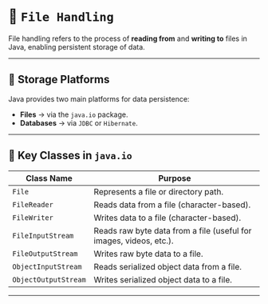 

# 📂 `File Handling` 

File handling refers to the process of **reading from** and **writing to** files in Java, enabling persistent storage of data.

---

## 🧱 Storage Platforms
Java provides two main platforms for data persistence:
- **Files** → via the `java.io` package.
- **Databases** → via `JDBC` or `Hibernate`.

---

## 🧰 Key Classes in `java.io`

| Class Name           | Purpose                                                                 |
|----------------------|-------------------------------------------------------------------------|
| `File`               | Represents a file or directory path.                                    |
| `FileReader`         | Reads data from a file (character-based).                               |
| `FileWriter`         | Writes data to a file (character-based).                                |
| `FileInputStream`    | Reads raw byte data from a file (useful for images, videos, etc.).      |
| `FileOutputStream`   | Writes raw byte data to a file.                                         |
| `ObjectInputStream`  | Reads serialized object data from a file.                               |
| `ObjectOutputStream` | Writes serialized object data to a file.                                |

---

